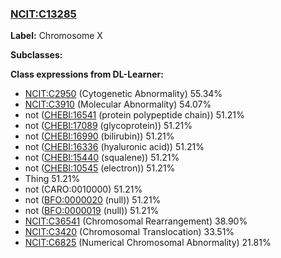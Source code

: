 
### [NCIT:C13285](http://purl.obolibrary.org/obo/NCIT_C13285)
**Label:** Chromosome X

**Subclasses:** 

**Class expressions from DL-Learner:**

- [NCIT:C2950](http://purl.obolibrary.org/obo/NCIT_C2950) (Cytogenetic Abnormality) 55.34%
- [NCIT:C3910](http://purl.obolibrary.org/obo/NCIT_C3910) (Molecular Abnormality) 54.07%
- not ([CHEBI:16541](http://purl.obolibrary.org/obo/CHEBI_16541) (protein polypeptide chain)) 51.21%
- not ([CHEBI:17089](http://purl.obolibrary.org/obo/CHEBI_17089) (glycoprotein)) 51.21%
- not ([CHEBI:16990](http://purl.obolibrary.org/obo/CHEBI_16990) (bilirubin)) 51.21%
- not ([CHEBI:16336](http://purl.obolibrary.org/obo/CHEBI_16336) (hyaluronic acid)) 51.21%
- not ([CHEBI:15440](http://purl.obolibrary.org/obo/CHEBI_15440) (squalene)) 51.21%
- not ([CHEBI:10545](http://purl.obolibrary.org/obo/CHEBI_10545) (electron)) 51.21%
- Thing 51.21%
- not (CARO:0010000) 51.21%
- not ([BFO:0000020](http://purl.obolibrary.org/obo/BFO_0000020) (null)) 51.21%
- not ([BFO:0000019](http://purl.obolibrary.org/obo/BFO_0000019) (null)) 51.21%
- [NCIT:C36541](http://purl.obolibrary.org/obo/NCIT_C36541) (Chromosomal Rearrangement) 38.90%
- [NCIT:C3420](http://purl.obolibrary.org/obo/NCIT_C3420) (Chromosomal Translocation) 33.51%
- [NCIT:C6825](http://purl.obolibrary.org/obo/NCIT_C6825) (Numerical Chromosomal Abnormality) 21.81%


